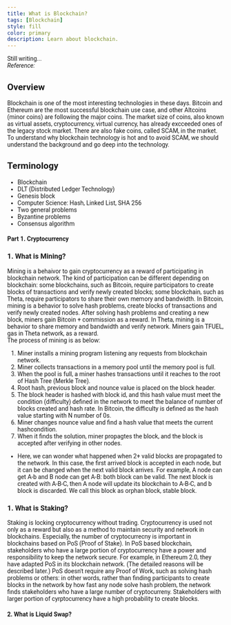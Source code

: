 ```yaml
---
title: What is Blockchain?
tags: [Blockchain]
style: fill
color: primary 
description: Learn about blockchain.
---
```

Still writing...<br/>
<i> Reference:  </i>

## Overview
Blockchain is one of the most interesting technologies in these days. Bitcoin and Ethereum are the most successful blockchain use case, and other Altcoins (minor coins) are following the major coins. The market size of coins, also known as virtual assets, cryptocurrency, virtual currency, has already excceeded ones of the legacy stock market. There are also fake coins, called SCAM, in the market. To understand why blockchain technology is hot and to avoid SCAM, we should understand the background and go deep into the technology.

## Terminology
- Blockchain
- DLT (Distributed Ledger Technology)
- Genesis block
- Computer Science: Hash, Linked List, SHA 256
- Two general problems
- Byzantine problems
- Consensus algorithm

#### Part 1. Cryptocurrency
### 1. What is Mining?
Mining is a behaivor to gain cryptocurrency as a reward of participating in blockchain network. The kind of participation can be different depending on blockchain: some blockchains, such as Bitcoin, require participators to create blocks of transactions and verify newly created blocks; some blockchain, such as Theta, require participators to share their own memory and bandwidth. In Bitcoin, mining is a behavior to solve hash problems, create blocks of transactions and verify newly created nodes. After solving hash problems and creating a new block, miners gain Bitcoin + commission as a reward. In Theta, mining is a behavior to share memory and bandwidth and verify network. Miners gain TFUEL, gas in Theta network, as a reward. <br/>
The process of mining is as below: <br>
1. Miner installs a mining program listening any requests from blockchain network. 
2. Miner collects transactions in a memory pool until the memory pool is full.
3. When the pool is full, a miner hashes transactions until it reaches to the root of Hash Tree (Merkle Tree). 
4. Root hash, previous block and nounce value is placed on the block header.
5. The block header is hashed with block id, and this hash value must meet the condition (difficulty) defined in the network to meet the balance of number of blocks created and hash rate. In Bitcoin, the difficulty is defined as the hash value starting with N number of 0s. 
6. Miner changes nounce value and find a hash value that meets the current hashcondition.
7. When it finds the solution, miner propagtes the block, and the block is accepted after verifying in other nodes. 
* Here, we can wonder what happened when 2+ valid blocks are propagated to the network. In this case, the first arrived block is accepted in each node, but it can be changed when the next valid block arrives. For example, A node can get A-b and B node can get A-B: both block can be valid. The next block is created with A-B-C, then A node will update its blockchain to A-B-C, and b block is discarded. We call this block as orphan block, stable block.
   
### 1. What is Staking?
Staking is locking cryptocurrency without trading. Cryptocurrency is used not only as a reward but also as a method to maintain security and network in blockchains. Especially, the number of cryptocurrecny is important in blockchains based on PoS (Proof of Stake). In PoS based blockchain, stakeholders who have a large portion of cryptocurrency have a power and responsibility to keep the network secure. For example, in Ethereum 2.0, they have adapted PoS in its blockchain network. (The detailed reasons will be described later.) PoS doesn't require any Proof of Work, such as solving hash problems or others: in other words, rather than finding participants to create blocks in the network by how fast any node solve hash problem, the network finds stakeholders who have a large number of cryptocurreny. Stakeholders with larger portion of cyrptocurrency have a high probability to create blocks.

#### 2. What is Liquid Swap?

<style>
body{
  font-family: 'Roboto', sans-serif;
}
</style>
